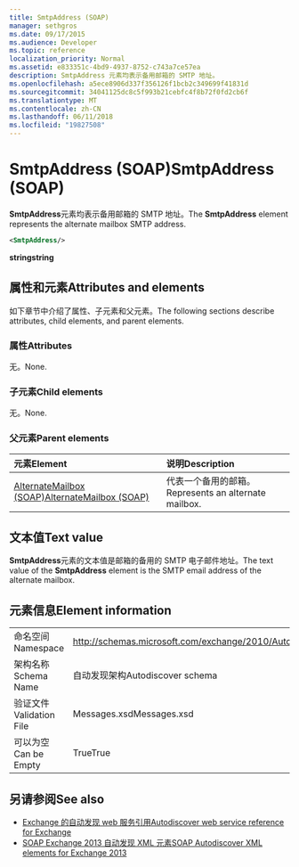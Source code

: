 ```yaml
---
title: SmtpAddress (SOAP)
manager: sethgros
ms.date: 09/17/2015
ms.audience: Developer
ms.topic: reference
localization_priority: Normal
ms.assetid: e833351c-4bd9-4937-8752-c743a7ce57ea
description: SmtpAddress 元素均表示备用邮箱的 SMTP 地址。
ms.openlocfilehash: a5ece8906d337f356126f1bcb2c349699f41831d
ms.sourcegitcommit: 34041125dc8c5f993b21cebfc4f8b72f0fd2cb6f
ms.translationtype: MT
ms.contentlocale: zh-CN
ms.lasthandoff: 06/11/2018
ms.locfileid: "19827508"
---
```

# <a name="smtpaddress-soap"></a><span data-ttu-id="407de-103">SmtpAddress (SOAP)</span><span class="sxs-lookup"><span data-stu-id="407de-103">SmtpAddress (SOAP)</span></span>

<span data-ttu-id="407de-104">**SmtpAddress**元素均表示备用邮箱的 SMTP 地址。</span><span class="sxs-lookup"><span data-stu-id="407de-104">The **SmtpAddress** element represents the alternate mailbox SMTP address.</span></span> 
  
```XML
<SmtpAddress/>
```

<span data-ttu-id="407de-105">**string**</span><span class="sxs-lookup"><span data-stu-id="407de-105">**string**</span></span>

## <a name="attributes-and-elements"></a><span data-ttu-id="407de-106">属性和元素</span><span class="sxs-lookup"><span data-stu-id="407de-106">Attributes and elements</span></span>

<span data-ttu-id="407de-107">如下章节中介绍了属性、子元素和父元素。</span><span class="sxs-lookup"><span data-stu-id="407de-107">The following sections describe attributes, child elements, and parent elements.</span></span>
  
### <a name="attributes"></a><span data-ttu-id="407de-108">属性</span><span class="sxs-lookup"><span data-stu-id="407de-108">Attributes</span></span>

<span data-ttu-id="407de-109">无。</span><span class="sxs-lookup"><span data-stu-id="407de-109">None.</span></span>
  
### <a name="child-elements"></a><span data-ttu-id="407de-110">子元素</span><span class="sxs-lookup"><span data-stu-id="407de-110">Child elements</span></span>

<span data-ttu-id="407de-111">无。</span><span class="sxs-lookup"><span data-stu-id="407de-111">None.</span></span>
  
### <a name="parent-elements"></a><span data-ttu-id="407de-112">父元素</span><span class="sxs-lookup"><span data-stu-id="407de-112">Parent elements</span></span>

|<span data-ttu-id="407de-113">**元素**</span><span class="sxs-lookup"><span data-stu-id="407de-113">**Element**</span></span>|<span data-ttu-id="407de-114">**说明**</span><span class="sxs-lookup"><span data-stu-id="407de-114">**Description**</span></span>|
|:-----|:-----|
|[<span data-ttu-id="407de-115">AlternateMailbox (SOAP)</span><span class="sxs-lookup"><span data-stu-id="407de-115">AlternateMailbox (SOAP)</span></span>](alternatemailbox-soap.md) <br/> |<span data-ttu-id="407de-116">代表一个备用的邮箱。</span><span class="sxs-lookup"><span data-stu-id="407de-116">Represents an alternate mailbox.</span></span>  <br/> |
   
## <a name="text-value"></a><span data-ttu-id="407de-117">文本值</span><span class="sxs-lookup"><span data-stu-id="407de-117">Text value</span></span>

<span data-ttu-id="407de-118">**SmtpAddress**元素的文本值是邮箱的备用的 SMTP 电子邮件地址。</span><span class="sxs-lookup"><span data-stu-id="407de-118">The text value of the **SmtpAddress** element is the SMTP email address of the alternate mailbox.</span></span> 
  
## <a name="element-information"></a><span data-ttu-id="407de-119">元素信息</span><span class="sxs-lookup"><span data-stu-id="407de-119">Element information</span></span>

|||
|:-----|:-----|
|<span data-ttu-id="407de-120">命名空间</span><span class="sxs-lookup"><span data-stu-id="407de-120">Namespace</span></span>  <br/> |http://schemas.microsoft.com/exchange/2010/Autodiscover  <br/> |
|<span data-ttu-id="407de-121">架构名称</span><span class="sxs-lookup"><span data-stu-id="407de-121">Schema Name</span></span>  <br/> |<span data-ttu-id="407de-122">自动发现架构</span><span class="sxs-lookup"><span data-stu-id="407de-122">Autodiscover schema</span></span>  <br/> |
|<span data-ttu-id="407de-123">验证文件</span><span class="sxs-lookup"><span data-stu-id="407de-123">Validation File</span></span>  <br/> |<span data-ttu-id="407de-124">Messages.xsd</span><span class="sxs-lookup"><span data-stu-id="407de-124">Messages.xsd</span></span>  <br/> |
|<span data-ttu-id="407de-125">可以为空</span><span class="sxs-lookup"><span data-stu-id="407de-125">Can be Empty</span></span>  <br/> |<span data-ttu-id="407de-126">True</span><span class="sxs-lookup"><span data-stu-id="407de-126">True</span></span>  <br/> |
   
## <a name="see-also"></a><span data-ttu-id="407de-127">另请参阅</span><span class="sxs-lookup"><span data-stu-id="407de-127">See also</span></span>

- [<span data-ttu-id="407de-128">Exchange 的自动发现 web 服务引用</span><span class="sxs-lookup"><span data-stu-id="407de-128">Autodiscover web service reference for Exchange</span></span>](autodiscover-web-service-reference-for-exchange.md)
- [<span data-ttu-id="407de-129">SOAP Exchange 2013 自动发现 XML 元素</span><span class="sxs-lookup"><span data-stu-id="407de-129">SOAP Autodiscover XML elements for Exchange 2013</span></span>](soap-autodiscover-xml-elements-for-exchange-2013.md)

